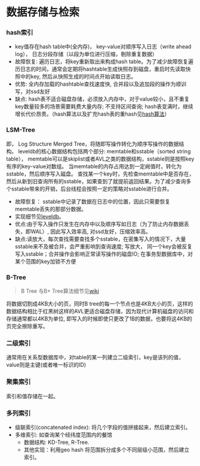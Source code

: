 # 数据存储与检索

### hash索引

* key值存在hash table中(全内存)， key-value对顺序写入日志（write ahead log）， 日志分段存储（以段为单位进行压缩，剔除重复数据）
* 故障恢复: 遍历日志，将key重新取出来构成hash table。为了减少故障恢复遍历日志的时间，通常会定期将hashtable生成快照存到磁盘，重启时先读取快照中的key, 然后从快照生成的时间点开始读取日志。
* 优势: 全内存加载的hashtable查找速度快, 合并段以及追加段的操作为顺训写，对ssd友好
* 缺点: hash表不适合磁盘存储，必须放入内存中，对于value较小，且不重复key数量较多的场景需要耗费大量内存; 不支持区间查询; hash表变满时，继续增长代价昂贵。（hash算法以及扩充hash表的重hash见[hash算法](/projects/hash.md)）

### LSM-Tree

即， Log Structure Merged Tree，将随即写操作转化为顺序写操作的数据结构。 leveldb的核心数据结构包括两个部分: memtable和sstable（sorted string table）， memtable可以是skiplist或者AVL之类的数据结构，sstable则是按照key有序的key-value对数组。 当memtable的内存占用达到一定阙值时，转化为sstable，然后顺序写入磁盘。 查找某一个key时，先检查memtable中是否存在，然后从新到旧查询所有的sstable，如果查到了就提前返回结果。为了减少查询多个sstable带来的开销，后台线程会按照一定的策略对sstable进行合并。

* 故障恢复： sstable中记录了数据在日志中的位置，因此只需要恢复memtable丢失的那部分数据。
* 实现细节见[leveldb](/projects/leveldb.md)。
* 优点:由于写入操作只发生在内存中以及顺序写如日志（为了防止内存数据丢失，即WAL）, 因此写入效率高, 对ssd友好，压缩效率高。
* 缺点:读放大，每次查找需要查找多个sstable，在密集写入的情况下，大量sstable来不及被合并，会严重影响到查询速度; 写放大， 同一个key会被反复写入sstable；合并操作会影响正常读写操作的磁盘IO; 在事务型数据库中，对某个范围的key加锁不方便

### B-Tree

> B Tree 与B+ Tree算法细节见[wiki](https://zh.wikipedia.org/zh-hans/B%2B%E6%A0%91)

将数据切割成4KB大小的页，同时B tree的每一个节点也是4KB大小的页，这样的数据结构相比于红黑树这样的AVL更适合磁盘存储，因为现代计算机磁盘的访问和存储通常都以4KB为单位, 即写入的时候即使只更改了1B的数据，也要将这4KB的页完全擦除重写。

### 二级索引

通常用在关系型数据库中，对table的某一列建立二级索引，key是该列的值，value则是主键(或者唯一标识的ID)

### 聚集索引

索引和值存储在一起。

### 多列索引

* 级联索引(concatenated index): 将几个字段的值拼接起来，然后建立索引。
* 多维索引: 如查询某个经纬度范围内的餐馆
  * 数据结构: KD-Tree, R-Tree.
  * 其他实现：利用geo hash 将范围拆分成多个不同层级小范围，然后建立索引。
  

